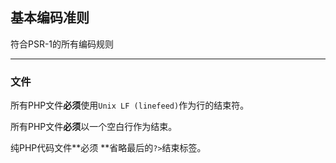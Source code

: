 ## 基本编码准则

符合PSR-1的所有编码规则

---

### 文件

所有PHP文件**必须**使用`Unix LF (linefeed)`作为行的结束符。

所有PHP文件**必须**以一个空白行作为结束。

纯PHP代码文件**必须 **省略最后的`?>`结束标签。



